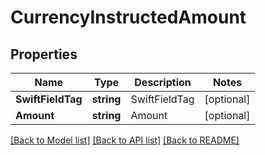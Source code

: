 # CurrencyInstructedAmount

## Properties
Name | Type | Description | Notes
------------ | ------------- | ------------- | -------------
**SwiftFieldTag** | **string** | SwiftFieldTag | [optional] 
**Amount** | **string** | Amount | [optional] 

[[Back to Model list]](../README.md#documentation-for-models) [[Back to API list]](../README.md#documentation-for-api-endpoints) [[Back to README]](../README.md)


